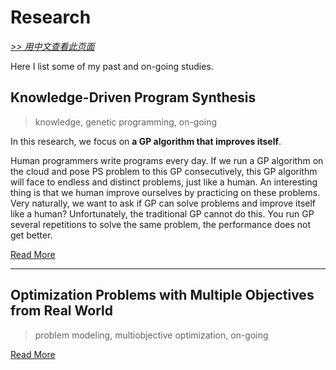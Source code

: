 # Research

[*>> 用中文查看此页面*](/cn/research/)

Here I list some of my past and on-going studies.

## Knowledge-Driven Program Synthesis

>knowledge, genetic programming, on-going

In this research, we focus on **a GP algorithm that improves itself**.

Human programmers write programs every day. If we run a GP algorithm on the cloud and pose PS problem to this GP consecutively, this GP algorithm will face to endless and distinct problems, just like a human. An interesting thing is that we human improve ourselves by practicing on these problems. Very naturally, we want to ask if GP can solve problems and improve itself like a human? Unfortunately, the traditional GP cannot do this. You run GP several repetitions to solve the same problem, the performance does not get better.

[Read More](/research/kdps/)

---

## Optimization Problems with Multiple Objectives from Real World

>problem modeling, multiobjective optimization, on-going

[Read More](/research/moop-rw/)
